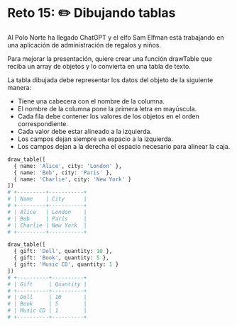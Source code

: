 # Reto 15: ✏️ Dibujando tablas

Al Polo Norte ha llegado ChatGPT y el elfo Sam Elfman está trabajando en una aplicación de administración de regalos y niños.

Para mejorar la presentación, quiere crear una función drawTable que reciba un array de objetos y lo convierta en una tabla de texto.

La tabla dibujada debe representar los datos del objeto de la siguiente manera:

- Tiene una cabecera con el nombre de la columna.
- El nombre de la columna pone la primera letra en mayúscula.
- Cada fila debe contener los valores de los objetos en el orden correspondiente.
- Cada valor debe estar alineado a la izquierda.
- Los campos dejan siempre un espacio a la izquierda.
- Los campos dejan a la derecha el espacio necesario para alinear la caja.

```python
draw_table([
  { name: 'Alice', city: 'London' },
  { name: 'Bob', city: 'Paris' },
  { name: 'Charlie', city: 'New York' }
])
# +---------+-----------+
# | Name    | City      |
# +---------+-----------+
# | Alice   | London    |
# | Bob     | Paris     |
# | Charlie | New York  |
# +---------+-----------+

draw_table([
  { gift: 'Doll', quantity: 10 },
  { gift: 'Book', quantity: 5 },
  { gift: 'Music CD', quantity: 1 }
])
# +----------+----------+
# | Gift     | Quantity |
# +----------+----------+
# | Doll     | 10       |
# | Book     | 5        |
# | Music CD | 1        |
# +----------+----------+
```